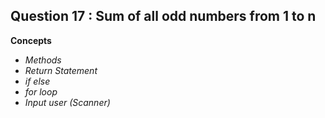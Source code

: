 ## Question 17 : Sum of all odd numbers from 1 to n

**Concepts**
* _Methods_
* _Return Statement_
* _if else_
* _for loop_
* _Input user (Scanner)_